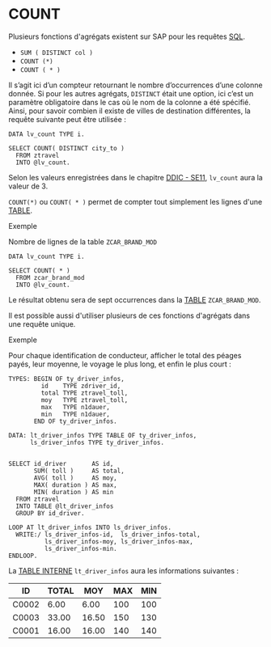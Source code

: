 # COUNT

Plusieurs fonctions d'agrégats existent sur SAP pour les requêtes [SQL](./01_SQL.md).

- `SUM ( DISTINCT col )`
- `COUNT (*)`
- `COUNT ( * )`

Il s’agit ici d’un compteur retournant le nombre d’occurrences d’une colonne donnée. Si pour les autres agrégats, `DISTINCT` était une option, ici c’est un paramètre obligatoire dans le cas où le nom de la colonne a été spécifié. Ainsi, pour savoir combien il existe de villes de destination différentes, la requête suivante peut être utilisée :

```abap
DATA lv_count TYPE i.

SELECT COUNT( DISTINCT city_to )
  FROM ztravel
  INTO @lv_count.
```

Selon les valeurs enregistrées dans le chapitre [DDIC - SE11](../../09_DDIC/01_DICTIONNAIRE_DE_DONNEES.md), `lv_count` aura la valeur de 3.

`COUNT(*)` ou `COUNT( * )` permet de compter tout simplement les lignes d'une [TABLE](../../10_DB_TABLES/02_TABLES.md).

Exemple

Nombre de lignes de la table `ZCAR_BRAND_MOD`

```abap
DATA lv_count TYPE i.

SELECT COUNT( * )
  FROM zcar_brand_mod
  INTO @lv_count.
```

Le résultat obtenu sera de sept occurrences dans la [TABLE](../../10_DB_TABLES/02_TABLES.md) `ZCAR_BRAND_MOD`.

Il est possible aussi d'utiliser plusieurs de ces fonctions d'agrégats dans une requête unique.

Exemple

Pour chaque identification de conducteur, afficher le total des péages payés, leur moyenne, le voyage le plus long, et enfin le plus court :

```abap
TYPES: BEGIN OF ty_driver_infos,
         id    TYPE zdriver_id,
         total TYPE ztravel_toll,
         moy   TYPE ztravel_toll,
         max   TYPE n1dauer,
         min   TYPE n1dauer,
       END OF ty_driver_infos.

DATA: lt_driver_infos TYPE TABLE OF ty_driver_infos,
      ls_driver_infos TYPE ty_driver_infos.


SELECT id_driver       AS id,
       SUM( toll )     AS total,
       AVG( toll )     AS moy,
       MAX( duration ) AS max,
       MIN( duration ) AS min
  FROM ztravel
  INTO TABLE @lt_driver_infos
  GROUP BY id_driver.

LOOP AT lt_driver_infos INTO ls_driver_infos.
  WRITE:/ ls_driver_infos-id,  ls_driver_infos-total,
          ls_driver_infos-moy, ls_driver_infos-max,
          ls_driver_infos-min.
ENDLOOP.
```

La [TABLE INTERNE](../../07_TABLE_INTERNE/01_TABLES_INTERNES.md) `lt_driver_infos` aura les informations suivantes :

| **ID** | **TOTAL** | **MOY** | **MAX** | **MIN** |
| ------ | --------- | ------- | ------- | ------- |
| C0002  | 6.00      | 6.00    | 100     | 100     |
| C0003  | 33.00     | 16.50   | 150     | 130     |
| C0001  | 16.00     | 16.00   | 140     | 140     |
